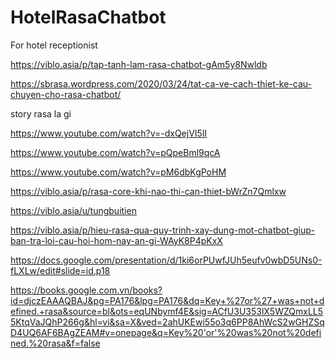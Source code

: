 # HotelRasaChatbot
For hotel receptionist


https://viblo.asia/p/tap-tanh-lam-rasa-chatbot-gAm5y8Nwldb

https://sbrasa.wordpress.com/2020/03/24/tat-ca-ve-cach-thiet-ke-cau-chuyen-cho-rasa-chatbot/

story rasa la gi

https://www.youtube.com/watch?v=-dxQejVI5lI

https://www.youtube.com/watch?v=pQpeBml9qcA

https://www.youtube.com/watch?v=pM6dbKgPoHM

https://viblo.asia/p/rasa-core-khi-nao-thi-can-thiet-bWrZn7Qmlxw

https://viblo.asia/u/tungbuitien

https://viblo.asia/p/hieu-rasa-qua-quy-trinh-xay-dung-mot-chatbot-giup-ban-tra-loi-cau-hoi-hom-nay-an-gi-WAyK8P4pKxX

https://docs.google.com/presentation/d/1ki6orPUwfJUh5eufv0wbD5UNs0-fLXLw/edit#slide=id.p18

https://books.google.com.vn/books?id=djczEAAAQBAJ&pg=PA176&lpg=PA176&dq=Key+%27or%27+was+not+defined.+rasa&source=bl&ots=eqUNbymf4E&sig=ACfU3U353lX5WZQmxLL55KtqVaJQhP266g&hl=vi&sa=X&ved=2ahUKEwi55o3q6PP8AhWcS2wGHZSqD4UQ6AF6BAgZEAM#v=onepage&q=Key%20'or'%20was%20not%20defined.%20rasa&f=false

